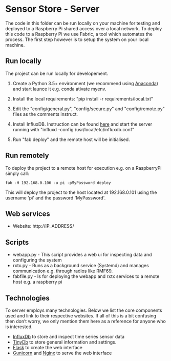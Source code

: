 # Sensor Store - Server
The code in this folder can be run locally on your machine for testing and deployed to a Raspberry Pi shared access over a local network. To deploy this code to a Raspberry Pi we use Fabric, a tool which automates the process. The first step however is to setup the system on your local machine.

## Run locally
The project can be run locally for developement.

1. Create a Python 3.5+ environment (we recommend using [Anaconda](https://www.anaconda.com/download/)) and start launce it e.g. conda ativate myenv.

2. Install the local requirements: "pip install -r requirements/local.txt"

3. Edit the "config/general.py", "config/secure.py" and "config/remote.py" files as the comments instruct.

3. Install InfluxDB. Instruction can be found [here](https://docs.influxdata.com/influxdb/v1.4/introduction/installation/) and start the server running with "influxd -config /usr/local/etc/influxdb.conf"

4. Run "fab deploy" and the remote host will be initialised.



## Run remotely
To deploy the project to a remote host for execution e.g. on a RaspberryPi simply call:

```
fab -H 192.168.0.106 -u pi -pMyPassword deploy
```
This will deploy the project to the host located at 192.168.0.101 using the username 'pi' and the password 'MyPassword'.

## Web services
- Website: http://IP_ADDRESS/


## Scripts
- webapp.py - This script provides a web ui for inspecting data and configuring the system
- rxtx.py - Runs as a background service (Systemd) and manages communication e.g. through radios like RMF69.
- fabfile.py - Is for deploying the webapp and rxtx services to a remote host e.g. a raspberry pi

## Technologies
To server employs many technologies. Below we list the core components used and link to their respective websites. If all of this is a bit confusing then don’t worry, we only mention them here as a reference for anyone who is interested.

- [InfluxDb](https://www.influxdata.com/) to store and inspect time series sensor data
- [TinyDb](http://tinydb.readthedocs.io/) to store general information and settings.
- [Flask](http://flask.pocoo.org/) to create the web interface 
- [Gunicorn](http://gunicorn.org/) and [Nginx](https://www.nginx.com/) to serve the web interface 


